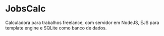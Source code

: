 # JobsCalc
Calculadora para trabalhos freelance, com servidor em NodeJS, EJS para template engine e SQLite como banco de dados. 
